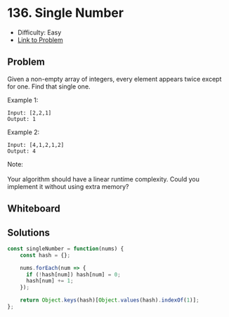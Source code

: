 # 136. Single Number
* Difficulty: Easy
* [Link to Problem](https://leetcode.com/problems/single-number/)

## Problem
Given a non-empty array of integers, every element appears twice except for one. Find that single one.

Example 1:

```
Input: [2,2,1]
Output: 1
```

Example 2:

```
Input: [4,1,2,1,2]
Output: 4
```
Note:\
\
Your algorithm should have a linear runtime complexity. Could you implement it without using extra memory?


## Whiteboard


## Solutions

```javascript
const singleNumber = function(nums) {
    const hash = {};

    nums.forEach(num => {
      if (!hash[num]) hash[num] = 0;
      hash[num] += 1;
    });

    return Object.keys(hash)[Object.values(hash).indexOf(1)];
};
```